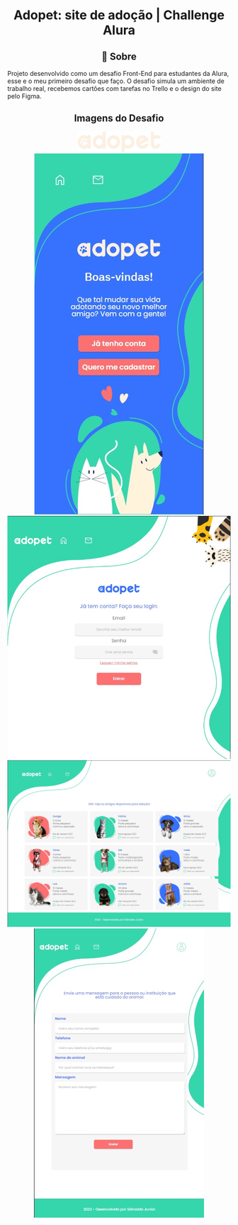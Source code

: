 <h1 style="text-align:center;">Adopet: site de adoção | Challenge Alura</h1>

<h2 style="text-align:center;" > 🚀 Sobre </h2>

<p> Projeto desenvolvido como um desafio Front-End para estudantes da Alura, esse e o meu primeiro desafio que faço. O desafio simula um ambiente de trabalho real, recebemos cartões com tarefas no Trello e o design do site pelo Figma.</p>

<h2 style="text-align:center;" > Imagens do Desafio </h2>

<div align="center">
<img src="./imagens do projeto/Logo.png" alt="">
</div>
<div align="center">
<img src="./imagens do projeto/1.jpg" alt="">
</div>
<div align="center">
<img src="./imagens do projeto/2.jpg" alt="">
</div>
<div align="center">
<img src="./imagens do projeto/3.jpg" alt="">
</div>
<div align="center">
<img src="./imagens do projeto/4.jpg" alt="">
</div>
